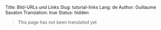 Title: Bild-URLs und Links
Slug: tutorial-links
Lang: de
Author: Guillaume Savaton
Translation: true
Status: hidden

> This page has not been translated yet
